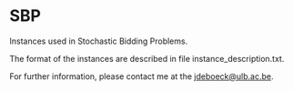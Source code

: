 # SBP
Instances used in Stochastic Bidding Problems.

The format of the instances are described in file instance_description.txt.

For further information, please contact me at the jdeboeck@ulb.ac.be.
